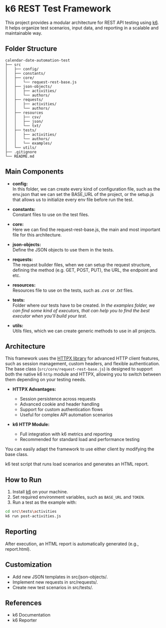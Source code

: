 # k6 REST Test Framework

This project provides a modular architecture for REST API testing using [k6](https://k6.io/). It helps organize test scenarios, input data, and reporting in a scalable and maintainable way.

## Folder Structure

```
calendar-date-automation-test
├── src
│   ├── config/              
│   ├── constants/
│   ├── core/
│   │   └── request-rest-base.js
│   ├── json-objects/
│   │   ├── activities/
│   │   └── authors/
│   ├── requests/
│   │   ├── activities/
│   │   └── authors/
│   ├── resources
│   │   ├── csv/
│   │   ├── json/
│   │   └── txt/
│   ├── tests/
│   │   ├── activities/
│   │   └── authors/
│   │   └── examples/
│   └── utils/
├── .gitignore
└── README.md
```

## Main Components

- **config:**  
In this folder, we can create every kind of configuration file, such as the env.json that we can set the BASE_URL of the project, or the setup.js that allows us to initialize every env file before run the test.

- **constants:**  
Constant files to use on the test files.

- **core:**  
Here we can find the request-rest-base.js, the main and most important file for this architecture.

- **json-objects:**  
Define the JSON objects to use them in the tests.

- **requests:**  
The request builder files, when we can setup the request structure, defining the method (e.g. GET, POST, PUT), the URL, the endpoint and etc.

- **resources:**  
Resources file to use on the tests, such as *.cvs* or *.txt* files.

- **tests:**  
Folder where our tests have to be created. *In the examples folder, we can find some kind of executors, that can help you to find the best executor when you'll build your test.*

- **utils:**  
Utils files, which we can create generic methods to use in all projects. 

## Architecture

This framework uses the [HTTPX library](https://jslib.k6.io/httpx/) for advanced HTTP client features, such as session management, custom headers, and flexible authentication.  
The base class (`src/core/request-rest-base.js`) is designed to support both the native k6 `http` module and HTTPX, allowing you to switch between them depending on your testing needs.

- **HTTPX Advantages:**  
  - Session persistence across requests  
  - Advanced cookie and header handling  
  - Support for custom authentication flows  
  - Useful for complex API automation scenarios

- **k6 HTTP Module:**  
  - Full integration with k6 metrics and reporting  
  - Recommended for standard load and performance testing

You can easily adapt the framework to use either client by modifying the base class.

k6 test script that runs load scenarios and generates an HTML report.

## How to Run

1. Install [k6](https://k6.io/docs/getting-started/installation/) on your machine.
2. Set required environment variables, such as `BASE_URL` and `TOKEN`.
3. Run a test as the example with:

```sh
cd src\tests\activities
k6 run post-activities.js
```

## Reporting
After execution, an HTML report is automatically generated (e.g., report.html).

## Customization
- Add new JSON templates in src/json-objects/.
- Implement new requests in src/requests/.
- Create new test scenarios in src/tests/.

## References
- k6 Documentation
- k6 Reporter